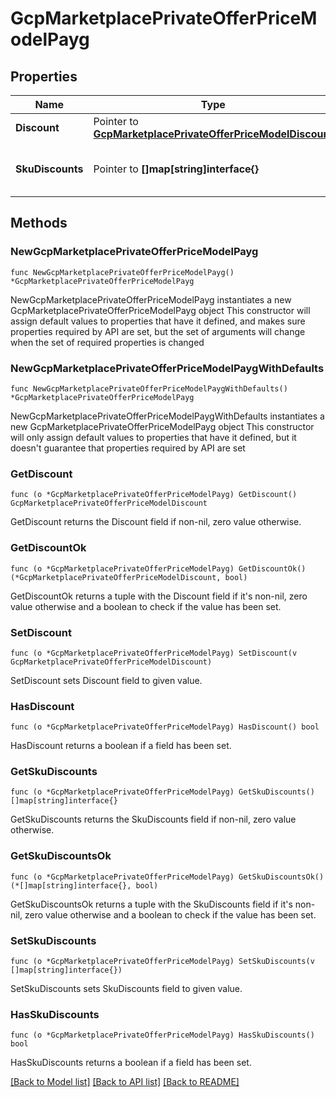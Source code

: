 # GcpMarketplacePrivateOfferPriceModelPayg

## Properties

Name | Type | Description | Notes
------------ | ------------- | ------------- | -------------
**Discount** | Pointer to [**GcpMarketplacePrivateOfferPriceModelDiscount**](GcpMarketplacePrivateOfferPriceModelDiscount.md) |  | [optional] 
**SkuDiscounts** | Pointer to **[]map[string]interface{}** | TODO: need to define the type | [optional] 

## Methods

### NewGcpMarketplacePrivateOfferPriceModelPayg

`func NewGcpMarketplacePrivateOfferPriceModelPayg() *GcpMarketplacePrivateOfferPriceModelPayg`

NewGcpMarketplacePrivateOfferPriceModelPayg instantiates a new GcpMarketplacePrivateOfferPriceModelPayg object
This constructor will assign default values to properties that have it defined,
and makes sure properties required by API are set, but the set of arguments
will change when the set of required properties is changed

### NewGcpMarketplacePrivateOfferPriceModelPaygWithDefaults

`func NewGcpMarketplacePrivateOfferPriceModelPaygWithDefaults() *GcpMarketplacePrivateOfferPriceModelPayg`

NewGcpMarketplacePrivateOfferPriceModelPaygWithDefaults instantiates a new GcpMarketplacePrivateOfferPriceModelPayg object
This constructor will only assign default values to properties that have it defined,
but it doesn't guarantee that properties required by API are set

### GetDiscount

`func (o *GcpMarketplacePrivateOfferPriceModelPayg) GetDiscount() GcpMarketplacePrivateOfferPriceModelDiscount`

GetDiscount returns the Discount field if non-nil, zero value otherwise.

### GetDiscountOk

`func (o *GcpMarketplacePrivateOfferPriceModelPayg) GetDiscountOk() (*GcpMarketplacePrivateOfferPriceModelDiscount, bool)`

GetDiscountOk returns a tuple with the Discount field if it's non-nil, zero value otherwise
and a boolean to check if the value has been set.

### SetDiscount

`func (o *GcpMarketplacePrivateOfferPriceModelPayg) SetDiscount(v GcpMarketplacePrivateOfferPriceModelDiscount)`

SetDiscount sets Discount field to given value.

### HasDiscount

`func (o *GcpMarketplacePrivateOfferPriceModelPayg) HasDiscount() bool`

HasDiscount returns a boolean if a field has been set.

### GetSkuDiscounts

`func (o *GcpMarketplacePrivateOfferPriceModelPayg) GetSkuDiscounts() []map[string]interface{}`

GetSkuDiscounts returns the SkuDiscounts field if non-nil, zero value otherwise.

### GetSkuDiscountsOk

`func (o *GcpMarketplacePrivateOfferPriceModelPayg) GetSkuDiscountsOk() (*[]map[string]interface{}, bool)`

GetSkuDiscountsOk returns a tuple with the SkuDiscounts field if it's non-nil, zero value otherwise
and a boolean to check if the value has been set.

### SetSkuDiscounts

`func (o *GcpMarketplacePrivateOfferPriceModelPayg) SetSkuDiscounts(v []map[string]interface{})`

SetSkuDiscounts sets SkuDiscounts field to given value.

### HasSkuDiscounts

`func (o *GcpMarketplacePrivateOfferPriceModelPayg) HasSkuDiscounts() bool`

HasSkuDiscounts returns a boolean if a field has been set.


[[Back to Model list]](../README.md#documentation-for-models) [[Back to API list]](../README.md#documentation-for-api-endpoints) [[Back to README]](../README.md)


